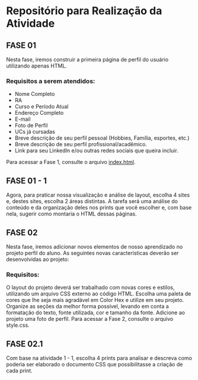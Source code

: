 # Repositório para Realização da Atividade

## FASE 01

Nesta fase, iremos construir a primeira página de perfil do usuário utilizando apenas HTML.

### Requisitos a serem atendidos:

* Nome Completo
* RA
* Curso e Período Atual
* Endereço Completo
* E-mail
* Foto de Perfil
* UCs já cursadas
* Breve descrição de seu perfil pessoal (Hobbies, Família, esportes, etc.)
* Breve descrição de seu perfil profissional/acadêmico.
* Link para seu LinkedIn e/ou outras redes sociais que queira incluir.

Para acessar a Fase 1, consulte o arquivo [index.html](./index.html).


## FASE 01 - 1
Agora, para praticar nossa visualização e análise de layout, escolha 4 sites e, destes sites, escolha 2 áreas distintas. A tarefa será uma análise do conteúdo e da organização deles nos prints que você escolher e, com base nela, sugerir como montaria o HTML dessas páginas.


## FASE 02
Nesta fase, iremos adicionar novos elementos de nosso aprendizado no projeto perfil do aluno. As seguintes novas características deverão ser desenvolvidas ao projeto:

### Requisitos:
O layout do projeto deverá ser trabalhado com novas cores e estilos, utilizando um arquivo CSS externo ao código HTML. Escolha uma paleta de cores que lhe seja mais agradável em Color Hex e utilize em seu projeto.
Organize as seções da melhor forma possível, levando em conta a formatação do texto, fonte utilizada, cor e tamanho da fonte.
Adicione ao projeto uma foto de perfil.
Para acessar a Fase 2, consulte o arquivo style.css.


## FASE 02.1
Com base na atividade 1 - 1, escolha 4 prints para analisar e descreva como poderia ser elaborado o documento CSS que possibilitasse a criação de cada print.

